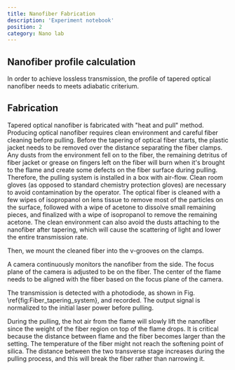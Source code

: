 ```yaml
---
title: Nanofiber Fabrication
description: 'Experiment notebook'
position: 2
category: Nano lab
---
```

## Nanofiber profile calculation
<alert type="info"> In order to achieve lossless transmission, the profile of tapered optical nanofiber needs to meets adiabatic criterium. </alert>

## Fabrication

 <alert type="info"> Tapered optical nanofiber is fabricated with "heat and pull" method. </alert>
Producing optical nanofiber requires clean environment and careful fiber cleaning before pulling.
Before the tapering of optical fiber starts, the plastic jacket needs to be removed over the distance separating the fiber clamps.
Any dusts from the environment fell on to the fiber, the remaining detritus of fiber jacket or grease on fingers left on the fiber will burn when it's brought to the flame and create some defects on the fiber surface during pulling.
Therefore, the pulling system is installed in a box with air-flow.
Clean room gloves (as opposed to standard chemistry protection gloves)
are necessary to avoid contamination by the operator.
The optical fiber is cleaned with a few wipes of isopropanol on lens tissue to remove most of the particles on the surface, followed with a wipe of acetone to dissolve small remaining pieces, and finalized with a wipe of isopropanol to remove the remaining acetone. 
The clean environment can also avoid the dusts attaching to the nanofiber after tapering, which will cause the scattering of light and lower the entire transmission rate.

Then, we mount the cleaned fiber into the v-grooves on the clamps.

A camera continuously monitors the nanofiber from the side.
The focus plane of the camera is adjusted to be on the fiber.
The center of the flame needs to be aligned with the fiber based on the focus plane of the camera.

The transmission is detected with a photodiode, as shown in Fig. \ref{fig:Fiber_tapering_system}, and recorded.
The output signal is normalized to the initial laser power before pulling.

<alert type="warning"> During the pulling, the hot air from the flame will slowly lift the nanofiber since the weight of the fiber region on top of the flame drops.
It is critical because the distance between flame and the fiber becomes larger than the setting.
The temperature of the fiber might not reach the softening point of silica.
The distance between the two transverse stage increases during the pulling process, and this will break the fiber rather than narrowing it.</alert>


